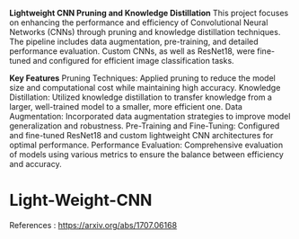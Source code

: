 ****Lightweight CNN Pruning and Knowledge Distillation****
This project focuses on enhancing the performance and efficiency of Convolutional Neural Networks (CNNs) through pruning and knowledge distillation techniques. The pipeline includes data augmentation, pre-training, and detailed performance evaluation. Custom CNNs, as well as ResNet18, were fine-tuned and configured for efficient image classification tasks.

**Key Features**
Pruning Techniques: Applied pruning to reduce the model size and computational cost while maintaining high accuracy.
Knowledge Distillation: Utilized knowledge distillation to transfer knowledge from a larger, well-trained model to a smaller, more efficient one.
Data Augmentation: Incorporated data augmentation strategies to improve model generalization and robustness.
Pre-Training and Fine-Tuning: Configured and fine-tuned ResNet18 and custom lightweight CNN architectures for optimal performance.
Performance Evaluation: Comprehensive evaluation of models using various metrics to ensure the balance between efficiency and accuracy.

# Light-Weight-CNN
References : 
https://arxiv.org/abs/1707.06168
